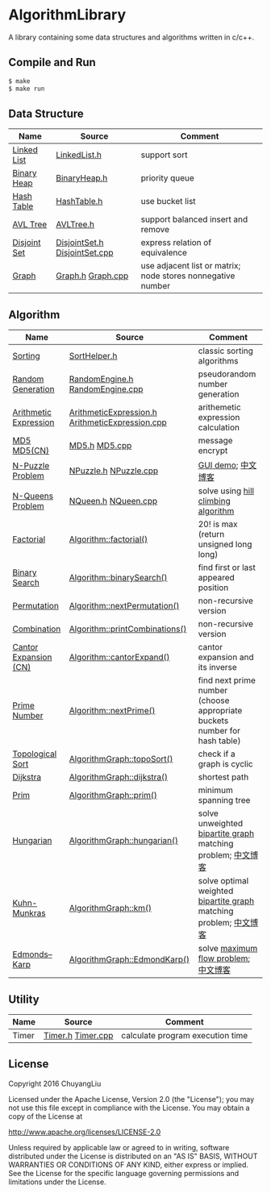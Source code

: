 # AlgorithmLibrary

A library containing some data structures and algorithms written in c/c++.

## Compile and Run

```bash
$ make
$ make run
```

## Data Structure

| Name | Source | Comment |
| ---- | ------ | ------- |
|[Linked List](https://en.wikipedia.org/wiki/Linked_list)|[LinkedList.h](./src/LinkedList.h)|support sort|
|[Binary Heap](https://en.wikipedia.org/wiki/Binary_heap)|[BinaryHeap.h](./src/BinaryHeap.h)|priority queue|
|[Hash Table](https://en.wikipedia.org/wiki/Hash_table)|[HashTable.h](./src/HashTable.h)|use bucket list|
|[AVL Tree](https://en.wikipedia.org/wiki/AVL_tree)|[AVLTree.h](./src/AVLTree.h)|support balanced insert and remove|
|[Disjoint Set](https://en.wikipedia.org/wiki/Disjoint-set_data_structure)|[DisjointSet.h](./src/DisjointSet.h) [DisjointSet.cpp](./src/DisjointSet.cpp)|express relation of equivalence|
|[Graph](https://en.wikipedia.org/wiki/Graph_(abstract_data_type))|[Graph.h](./src/Graph.h) [Graph.cpp](./src/Graph.cpp)|use adjacent list or matrix; node stores nonnegative number|

## Algorithm

| Name | Source | Comment |
| ---- | ------ | ------- |
|[Sorting](https://en.wikipedia.org/wiki/Sorting_algorithm)|[SortHelper.h](./src/SortHelper.h)|classic sorting algorithms|
|[Random Generation](https://en.wikipedia.org/wiki/Random_number_generation)|[RandomEngine.h](./src/RandomEngine.h) [RandomEngine.cpp](./src/RandomEngine.cpp)|pseudorandom number generation|
|[Arithmetic Expression](https://en.wikipedia.org/wiki/Shunting-yard_algorithm)|[ArithmeticExpression.h](./src/ArithmeticExpression.h) [ArithmeticExpression.cpp](./src/ArithmeticExpression.cpp)|arithemetic expression calculation|
|[MD5](https://en.wikipedia.org/wiki/MD5) [MD5(CN)](http://baike.baidu.com/link?url=bO26fMBDaRRQZkoObKjuCAHRLG_JkvfvCOVWdBfXZhiiwqLvUHfFRJaBHg9xLDwPf5iXAWafVgy7BxjSFCQDaa)|[MD5.h](./src/MD5.h) [MD5.cpp](./src/MD5.cpp)|message encrypt|
|[N-Puzzle Problem](https://en.wikipedia.org/wiki/15_puzzle)|[NPuzzle.h](./src/NPuzzle.h) [NPuzzle.cpp](./src/NPuzzle.cpp)|[GUI demo](https://github.com/stevennL/NPuzzle-AI); [中文博客](http://blog.csdn.net/qq_22885773/article/details/52144827)|
|[N-Queens Problem](https://en.wikipedia.org/wiki/Eight_queens_puzzle)|[NQueen.h](./src/NQueen.h) [NQueen.cpp](./src/NQueen.cpp)|solve using [hill climbing algorithm](https://en.wikipedia.org/wiki/Hill_climbing)|
|[Factorial](https://en.wikipedia.org/wiki/Factorial)|[Algorithm::factorial()](./src/Algorithm.cpp)|20! is max (return unsigned long long)|
|[Binary Search](https://en.wikipedia.org/wiki/Binary_search_algorithm)|[Algorithm::binarySearch()](./src/Algorithm.cpp)|find first or last appeared position|
|[Permutation](https://en.wikipedia.org/wiki/Permutation)|[Algorithm::nextPermutation()](./src/Algorithm.cpp)|non-recursive version|
|[Combination](https://en.wikipedia.org/wiki/Combination)|[Algorithm::printCombinations()](./src/Algorithm.cpp)|non-recursive version|
|[Cantor Expansion](http://www.programering.com/a/MDMwkDNwATc.html) [(CN)](https://zh.wikipedia.org/wiki/%E5%BA%B7%E6%89%98%E5%B1%95%E5%BC%80)|[Algorithm::cantorExpand()](./src/Algorithm.cpp)|cantor expansion and its inverse|
|[Prime Number](https://en.wikipedia.org/wiki/Prime_number)|[Algorithm::nextPrime()](./src/Algorithm.cpp)|find next prime number (choose appropriate buckets number for hash table)|
|[Topological Sort](https://en.wikipedia.org/wiki/Topological_sorting)|[AlgorithmGraph::topoSort()](./src/AlgorithmGraph.cpp)|check if a graph is cyclic|
|[Dijkstra](https://en.wikipedia.org/wiki/Dijkstra%27s_algorithm)|[AlgorithmGraph::dijkstra()](./src/AlgorithmGraph.cpp)|shortest path|
|[Prim](https://en.wikipedia.org/wiki/Prim%27s_algorithm)|[AlgorithmGraph::prim()](./src/AlgorithmGraph.cpp)|minimum spanning tree|
|[Hungarian](https://en.wikipedia.org/wiki/Hungarian_algorithm)|[AlgorithmGraph::hungarian()](./src/AlgorithmGraph.cpp)|solve unweighted [bipartite graph](https://en.wikipedia.org/wiki/Bipartite_graph) matching problem; [中文博客](http://blog.csdn.net/pi9nc/article/details/11848327)|
|[Kuhn-Munkras](https://en.wikipedia.org/wiki/Hungarian_algorithm)|[AlgorithmGraph::km()](./src/AlgorithmGraph.cpp)|solve optimal weighted [bipartite graph](https://en.wikipedia.org/wiki/Bipartite_graph) matching problem; [中文博客](http://blog.csdn.net/rappy/article/details/1790647)|
|[Edmonds–Karp](https://en.wikipedia.org/wiki/Edmonds%E2%80%93Karp_algorithm)|[AlgorithmGraph::EdmondKarp()](./src/AlgorithmGraph.cpp)|solve [maximum flow problem](https://en.wikipedia.org/wiki/Maximum_flow_problem); [中文博客](http://www.cnblogs.com/zsboy/archive/2013/01/27/2878810.html)|

## Utility

| Name | Source | Comment |
| ---- | ------ | ------- |
|Timer|[Timer.h](./src/Timer.h) [Timer.cpp](./src/Timer.cpp)|calculate program execution time|

## License

Copyright 2016 ChuyangLiu

Licensed under the Apache License, Version 2.0 (the "License");
you may not use this file except in compliance with the License.
You may obtain a copy of the License at

http://www.apache.org/licenses/LICENSE-2.0

Unless required by applicable law or agreed to in writing, software
distributed under the License is distributed on an "AS IS" BASIS,
WITHOUT WARRANTIES OR CONDITIONS OF ANY KIND, either express or implied.
See the License for the specific language governing permissions and
limitations under the License.
